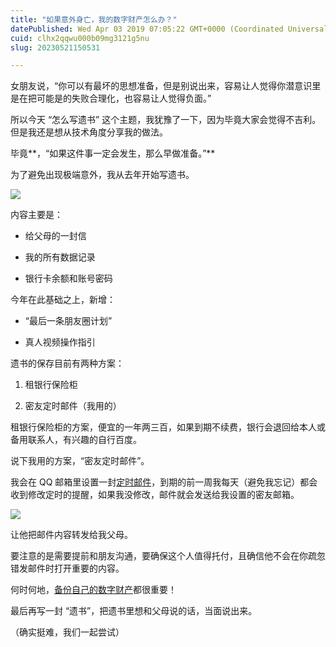 ```yaml
---
title: "如果意外身亡，我的数字财产怎么办？"
datePublished: Wed Apr 03 2019 07:05:22 GMT+0000 (Coordinated Universal Time)
cuid: clhx2qqwu000b09mg3121g5nu
slug: 20230521150531

---
```


女朋友说，“你可以有最坏的思想准备，但是别说出来，容易让人觉得你潜意识里是在把可能是的失败合理化，也容易让人觉得负面。”

所以今天 “怎么写遗书” 这个主题，我犹豫了一下，因为毕竟大家会觉得不吉利。但是我还是想从技术角度分享我的做法。

毕竟**，“如果这件事一定会发生，那么早做准备。”**

为了避免出现极端意外，我从去年开始写遗书。

![](https://cdn.hashnode.com/res/hashnode/image/upload/v1684652698166/c773b104-e119-484c-9d88-7f9984f29412.png)

内容主要是：

* 给父母的一封信
    
* 我的所有数据记录
    
* 银行卡余额和账号密码
    

今年在此基础之上，新增：

* “最后一条朋友圈计划”
    
* 真人视频操作指引
    

遗书的保存目前有两种方案：

1. 租银行保险柜
    
2. 密友定时邮件（我用的）
    

租银行保险柜的方案，便宜的一年两三百，如果到期不续费，银行会退回给本人或备用联系人，有兴趣的自行百度。

说下我用的方案，“密友定时邮件”。

我会在 QQ 邮箱里设置一封[定时邮件](http://mp.weixin.qq.com/s?__biz=MzI3MzU5MDA1OQ==&mid=2247484989&idx=1&sn=b4fcd390153b7114dc2b4a97f764acff&chksm=eb21b479dc563d6f1fbd6f053f0adf2f5a6de6e3945418e2591928a793aeb673d59c7d587e7a&scene=21#wechat_redirect)，到期的前一周我每天（避免我忘记）都会收到修改定时的提醒，如果我没修改，邮件就会发送给我设置的密友邮箱。

![](https://cdn.hashnode.com/res/hashnode/image/upload/v1684652704067/e93285a8-18fe-4cd5-a4a4-a37b7b4b26fb.png)

让他把邮件内容转发给我父母。

要注意的是需要提前和朋友沟通，要确保这个人值得托付，且确信他不会在你疏忽错发邮件时打开重要的内容。

何时何地，[备份自己的数字财产](http://mp.weixin.qq.com/s?__biz=MzI3MzU5MDA1OQ==&mid=2247485030&idx=1&sn=9af4be93434f5ba8d7a3fcee4a51feef&chksm=eb21b422dc563d34120746207e7a72a1e43aa08f9426c6797547fbddd8af099b639671e4e161&scene=21#wechat_redirect)都很重要！

最后再写一封 “遗书”，把遗书里想和父母说的话，当面说出来。

（确实挺难，我们一起尝试）